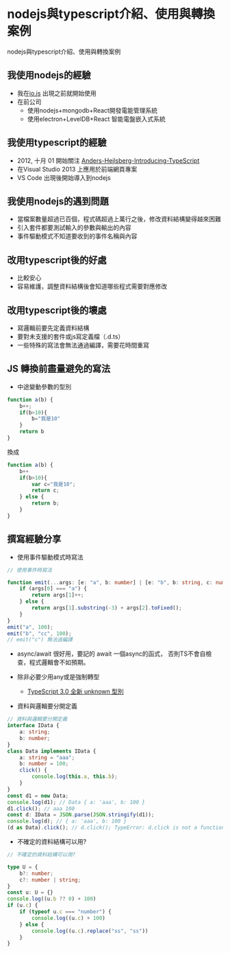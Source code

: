 # nodejs與typescript介紹、使用與轉換案例
nodejs與typescript介紹、使用與轉換案例

## 我使用nodejs的經驗

- 我在[io.js](https://blog.chh.tw/posts/what-is-iojs-nodejs-forking/) 出現之前就開始使用
- 在前公司
    - 使用nodejs+mongodb+React開發電能管理系統
    - 使用electron+LevelDB+React 智能電盤嵌入式系統

## 我使用typescript的經驗

- 2012, 十月 01 開始關注 [Anders-Hejlsberg-Introducing-TypeScript](https://channel9.msdn.com/posts/Anders-Hejlsberg-Introducing-TypeScript)
- 在Visual Studio 2013 上應用於前端網頁專案
- VS Code 出現後開始導入到nodejs

## 我使用nodejs的遇到問題

- 當檔案數量超過已百個，程式碼超過上萬行之後，修改資料結構變得越來困難
- 引入套件都要測試輸入的參數與輸出的內容
- 事件驅動模式不知道要收到的事件名稱與內容

## 改用typescript後的好處

- 比較安心
- 容易維護，調整資料結構後會知道哪些程式需要對應修改

## 改用typescript後的壞處

- 寫邏輯前要先定義資料結構
- 要對未支援的套件或js寫定義檔（.d.ts）
- 一些特殊的寫法會無法通過編譯，需要花時間重寫

## JS 轉換前盡量避免的寫法

- 中途變動參數的型別

```js
function a(b) {
    b++;
    if(b>10){
        b="我是10"
    }
    return b
}
```
換成
```js
function a(b) {
    b++
    if(b>10){
        var c="我是10";
        return c;
    } else {
        return b;
    }
}
```

## 撰寫經驗分享

- 使用事件驅動模式時寫法

```ts
// 使用事件時寫法

function emit(...args: [e: "a", b: number] | [e: "b", b: string, c: number]) {
    if (args[0] === "a") {
        return args[1]++;
    } else {
        return args[1].substring(-3) + args[2].toFixed();
    }
}
emit("a", 100);
emit("b", "cc", 100);
// emit("c") 無法過編譯
```

- async/await 很好用，要記的 await 一個async的函式，
否則TS不會自檢查，程式邏輯會不如預期。

- 除非必要少用any或是強制轉型 

    - [TypeScript 3.0 全新 unknown 型別](https://jasperjn.github.io/blog/2018/07/14/typescript-v4-unknown-type/)

- 資料與邏輯要分開定義

```ts
// 資料與邏輯要分開定義
interface IData {
    a: string;
    b: number;
}
class Data implements IData {
    a: string = "aaa";
    b: number = 100;
    click() {
        console.log(this.a, this.b);
    }
}
const d1 = new Data;
console.log(d1); // Data { a: 'aaa', b: 100 }
d1.click(); // aaa 100
const d: IData = JSON.parse(JSON.stringify(d1));
console.log(d); // { a: 'aaa', b: 100 }
(d as Data).click(); // d.click(); TypeError: d.click is not a function
```

- 不確定的資料結構可以用?

```ts
// 不確定的資料結構可以用?

type U = {
    b?: number;
    c?: number | string;
}
const u: U = {}
console.log((u.b ?? 0) + 100)
if (u.c) {
    if (typeof u.c === "number") {
        console.log((u.c) + 100)
    } else {
        console.log((u.c).replace("ss", "ss"))
    }
}
```
